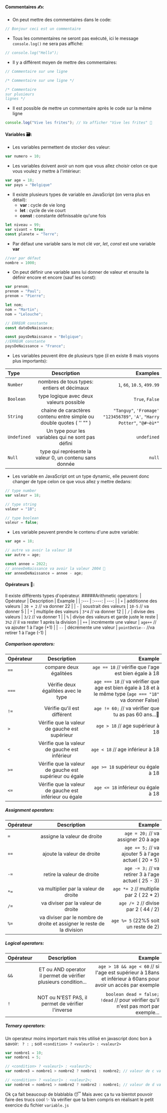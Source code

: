 #### Commentaires ✍️:
- On peut mettre des commentaires dans le code:
```javascript
// Bonjour ceci est un commentaire
```

- Tous les commentaires ne seront pas exécuté, ici le message `console.log()` ne sera pas affiché:
```javascript
// console.log("Hello");
```

- Il y a différent moyen de mettre des commentaires:
```javascript
// Commentaire sur une ligne

/* Commentaire sur une ligne */

/* Commentaire
sur plusieurs
lignes */
```

- Il est possible de mettre un commentaire après le code sur la même ligne
```javascript
console.log("Vive les frites"); // Va afficher "Vive les frites" 🥔
```

#### Variables 🗃️:

- Les variables permettent de stocker des valeur:
```javascript
var numero = 10;
```

- Les variables doivent avoir un nom que vous allez choisir celon ce que vous voulez y mettre à l'intérieur:
```javascript
var age = 18;
var pays = "Belgique"
```

- Il existe plusieurs types de variable en JavaScript (on verra plus en détail):
    - **var** : cycle de vie long 
    - **let** : cycle de vie court
    - **const** : constante définissable qu'une fois
```javascript
let niveau = 99;
var vivant = true;
const planete = "Terre";
```

- Par défaut une variable sans le mot clé *var*, *let*, *const* est une variable **var**
```javascript
//var par défaut
nombre = 1000;
```

- On peut définir une variable sans lui donner de valeur et ensuite la définir encore et encore (sauf les const):
```javascript
var prenom;
prenom = "Paul";
prenom = "Pierre";

let nom;
nom = "Martin";
nom = "Lelouche";

// ERREUR constante
const dateDeNaissance;

const paysDeNaissance = "Belgique";
//ERREUR constante
paysDeNaissance = "France";
```


- Les variables peuvent être de plusieurs type (il en existe 8 mais voyons plus importants):

| Type      | Description | Examples   |
| :---        |    :----:   |          ---: |
| `Number`      | nombres de tous types: entiers et décimaux      | `1`, `66`, `10.5`, `499.99`   |
| `Boolean`   | type logique avec deux valeurs possible      | `True`, `False`   |
| `String`  | chaine de caractères contenu entre simple ou double quotes ( '' "" )    | `"Tanguy"`, `'Fromage'` `"123456789"`, `'A'`, `"Harry Potter"`, `"@#~èù*"` |
| `Undefined`   | Un type pour les variables qui ne sont pas défini     | `undefined`   |
| `Null`   | type qui représente la valeur 0, un contenu sans donnée   | `null`   |

- Les variable en JavaScript ont un type dynamic, elle peuvent donc changer de type celon ce que vous allez y mettre dedans:
```javascript
// type number
var valeur = 18;

// type string
valeur = "18";

// type boolean
valeur = false;
```


- Les variable peuvent prendre le contenu d'une autre variable:
```javascript
var age = 18;

// autre va avoir la valeur 18
var autre = age;

const annee = 2022;
// anneeDeNaissance va avoir la valeur 2004 🧒
var anneeDeNaissance = annee - age;

```


#### Opérateurs 🧮:

Il existe différents types d'opérateur.
#####Arithmetic operators:
| Opérateur      | Description | Example |
| :---        |    :----:   |          ---: |
| `+`      | additionne des valeurs       | `20 + 2` // va donner 22   |
| `-`   | soustrait des valeurs        | `10-5` // va donner 5     |
| `*`   | multiplie des valeurs        | `3*4` // va donner 12     |
| `/`   | divise des valeurs        | `3/2` // va donner 1     |
| `%`   | divise des valeurs et garde juste le reste        | `3%2` // il va rester 1 après la division     |
| `++`  | incrémente une valeur        | `age++` // va ajouter 1 à l'age   (+1)  |
| `--`  | décrémente une valeur        | `pointDeVie--` //va retirer 1 à l'age (-1)    |

##### Comparison operators:

| Opérateur      | Description | Example |
| :---        |    :----:   |          ---: |
| `==`     | compare deux égalitées    | `age == 18` // vérifie que l'age est bien égale à 18  |
| `===`   | Vérifie deux égalitées avec le type      | `age === 18` // va vérifier que age est bien égale à 18 et à le même type (`age === "18"` va donner False)  |
| `!=`  | Vérifie qu'il est différent        | `age != 60;` // va vérifier que tu as pas 60 ans...👵   |
| `>`  | Vérifie que la valeur de gauche est supérieur       | `age > 18` // age supérieur à 18    |
| `<` | Vérifie que la valeur de gauche est inférieur        | `age < 18` // age inférieur à 18   |
| `>=`   | Vérifie que la valeur de gauche est supérieur ou égale     | `age >= 18` supérieur ou égale à 18   |
| `<=`   | Vérifie que la valeur de gauche est inférieur ou égale        | `age <= 18` inférieur ou égale à 18  |


##### Assignment operators:

| Opérateur      | Description | Example |
| :---        |    :----:   |          ---: |
| `=`     | assigne la valeur de droite       | `age = 20;` // va assigner 20 à age   |
| `+=`   | ajoute la valeur de droite      | `age += 5;` // va ajouter 5 à l'age actuel ( 20 + 5)  |
| `-=`  | retire la valeur de droite         | `age -= 3;` // va retirer 3 à l'age actuel ( 25 - 3)    |
| `*=`  | va multiplier par la valeur de droite       | `age *= 2` // multiplie par 2 ( 22 * 2)     |
| `/=`  | va diviser par la valeur de droite        | `age /= 2` // divise par 2 ( 44 / 2)     |
| `%=`   | va diviser par le nombre de droite et assigner le reste de la division        | `age %= 5` (22%5 soit un reste de 2)   |


##### Logical operators:

| Opérateur      | Description | Example |
| :---        |    :----:   |          ---: |
| `&& `    | ET ou AND operator il permet de vérifier plusieurs condition...     | `age > 18 && age < 60` // si l'age est supérieur à 18ans et inférieur à 60ans pour avoir un accès par exemple |
| <code>||</code> | OU ou OR operator, il permet de vérifier l'une ou l'autre condition    | `age <= 8 && age >= 60` // si l'age est inférieur ou égal à 8ans et supérieur ou égale à 60ans pour avoir une réduction par exemple...   |
| `!`  | NOT ou N'EST PAS, il permet de vérifier l'inverse     | `boolean dead = false; !dead` // pour vérifier qu'il n'est pas mort par exemple...   |

##### Ternary operators:

Un operateur moins important mais très utilisé en javascript donc bon à savoir:
` ? : ;` soit `<condition> ? <valeur1> : <valeur2>`
```javascript
var nombre1 = 10;
var nombre1 = 5;

// <condition> ? <valeur1> : <valeur2>;
var nombre3 = nombre1 > nombre2 ? nombre1 : nombre2; // valeur de c va être 10

// <condition> ? <valeur1> : <valeur2>;
var nombre4 = nombre1 > nombre2 ? nombre2 : nombre1; // valeur de d va être 5


```


Ok ça fait beaucoup de blablabla 😴
Mais avec ça tu va bientot pouvoir faire des trucs cool ✨
Va vérifier que ta bien compris en réalisant le petit exercice du fichier `variable.js` 
